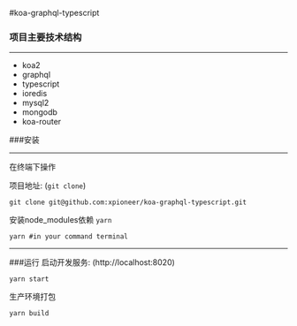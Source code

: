 #koa-graphql-typescript

### 项目主要技术结构

***
* koa2
* graphql
* typescript
* ioredis
* mysql2
* mongodb
* koa-router

###安装
***
在终端下操作

项目地址: (`git clone`)

```
git clone git@github.com:xpioneer/koa-graphql-typescript.git
```

安装node_modules依赖 `yarn`

```
yarn #in your command terminal
```
***


###运行
启动开发服务: (http://localhost:8020)

```
yarn start
```

生产环境打包

```
yarn build
```



